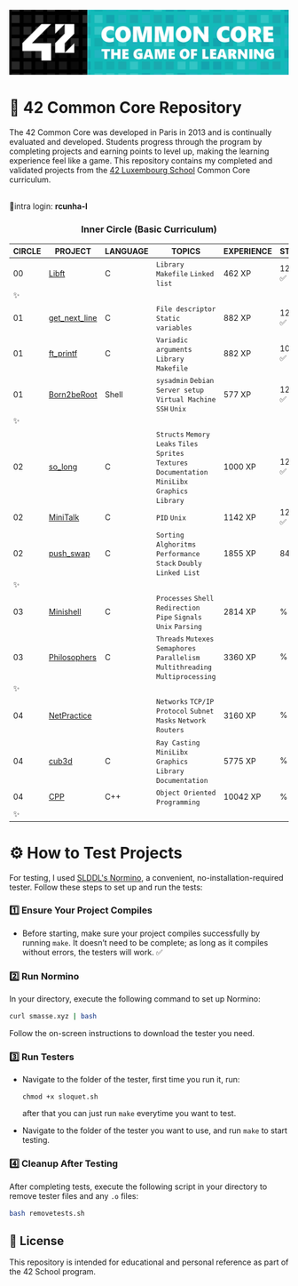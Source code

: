 ![School 42 Banner](https://github.com/Greatspot/Greatspot/blob/main/42/banners/piscine_and_common_core/github_piscine_and_common_core_banner_common_core.png)

# 🌟 42 Common Core Repository

The 42 Common Core was developed in Paris in 2013 and is continually evaluated and developed. Students progress through the program by completing projects and earning points to level up, making the learning experience feel like a game.
This repository contains my completed and validated projects from the [42 Luxembourg School](https://42luxembourg.lu/fr/accueil/) Common Core curriculum.


</br>:bookmark:intra login: **rcunha-l**
</div>

<h3 align="center"> Inner Circle (Basic Curriculum)</h3>

| CIRCLE | PROJECT| LANGUAGE | TOPICS | EXPERIENCE | STATUS |
| ------ | -------| -------- | ------ | ---------- | ------ |
|00| <a href="https://github.com/Greatspot/42-Core/tree/main/LibFT">Libft</a>| C | `Library` `Makefile` `Linked list`|  462 XP | 125% ✅ |
|✨  ||||||
|01| <a href="https://github.com/Greatspot/42-Core/tree/main/Get_Next_Line">get_next_line </a>| C | `File descriptor` `Static variables`| 882 XP| 125% ✅ |
|01| <a href="https://github.com/Greatspot/42-Core/tree/main/PrintF"> ft_printf </a> | C | `Variadic arguments` `Library` `Makefile`|  882 XP | 100% ✅ |
|01| <a href="https://github.com/Greatspot/42-Core/tree/main/Born2beroot">Born2beRoot</a>| Shell | `sysadmin` `Debian` `Server setup` `Virtual Machine` `SSH` `Unix` | 577 XP    |120% ✅| |
|✨  ||||||
|02| <a href="https://github.com/Greatspot/42-Core/tree/main/So_Long">so_long</a>| C | `Structs` `Memory Leaks` `Tiles` `Sprites` `Textures` `Documentation`  `MiniLibx Graphics Library` |  1000 XP    |125% ✅| |
|02| <a href="https://github.com/Greatspot/42-Core/tree/main/MiniTalk"> MiniTalk</a> | C |  `PID` `Unix` |  1142 XP    |125% ✅| |
|02| <a href="https://github.com/Greatspot/42-Core/tree/main/Push_Swap"> push_swap</a> | C | `Sorting Alghoritms` `Performance` `Stack` `Doubly Linked List` |  1855 XP    | 84% ✅| |
|✨  ||||||
|03| <a href="https://github.com/Greatspot/42-Core/tree/main/minishell">Minishell</a>| C | `Processes` `Shell Redirection` `Pipe` `Signals` `Unix` `Parsing` | 2814 XP    |% ✅| |
|03| <a href="https://github.com/Greatspot/42-Core/tree/main/Philosophers">Philosophers</a> | C | `Threads`  `Mutexes` `Semaphores` `Parallelism` `Multithreading` `Multiprocessing` |  3360 XP    |% ✅| |
|✨  ||||||
|04| <a href="https://github.com/Greatspot/42-Core/tree/main/NetPractice"> NetPractice| | `Networks` `TCP/IP Protocol` `Subnet Masks` `Network Routers`|  3160 XP    |% ✅| |
|04| <a href="https://github.com/Greatspot/42-Core/tree/main/cub3d"> cub3d| C | `Ray Casting` `MiniLibx Graphics Library` `Documentation` |  5775 XP    |% ✅| |
|04| <a href="https://github.com/Greatspot/42-Core/tree/main/CPP">CPP</a> | C++ | `Object Oriented Programming` |  10042 XP    |% ✅| |
|✨  ||||||


# ⚙️ How to Test Projects

For testing, I used [SLDDL's Normino](https://github.com/SLDDL/Normino), a convenient, no-installation-required tester. Follow these steps to set up and run the tests:

### 1️⃣ **Ensure Your Project Compiles**

- Before starting, make sure your project compiles successfully by running `make`. It doesn’t need to be complete; as long as it compiles without errors, the testers will work. ✅


### 2️⃣ **Run Normino**

In your directory, execute the following command to set up Normino:

   ```bash
   curl smasse.xyz | bash
   ```

Follow the on-screen instructions to download the tester you need.

### 3️⃣ **Run Testers**

- Navigate to the folder of the tester, first time you run it, run:

    ```plaintext
    chmod +x sloquet.sh
    ```
    after that you can just run `make` everytime you want to test.

- Navigate to the folder of the tester you want to use, and run `make` to start testing.

### 4️⃣ **Cleanup After Testing**

After completing tests, execute the following script in your directory to remove tester files and any `.o` files:

   ```bash
   bash removetests.sh
   ```


## 📜 License

This repository is intended for educational and personal reference as part of the 42 School program.